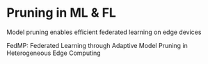 # Pruning in ML & FL

Model pruning enables efficient federated learning on edge devices

FedMP: Federated Learning through Adaptive Model Pruning in Heterogeneous Edge Computing